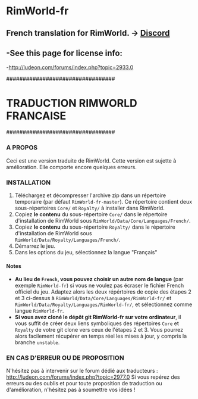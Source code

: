 # RimWorld-fr
French translation for RimWorld. ->
[Discord](https://discord.gg/cJmKZpv)
-
-See this page for license info:
-
-http://ludeon.com/forums/index.php?topic=2933.0



#################################
# TRADUCTION RIMWORLD FRANCAISE #
#################################

### A PROPOS ###
Ceci est une version traduite de RimWorld. 
Cette version est sujette à amélioration.
Elle comporte encore quelques erreurs.

### INSTALLATION ###
 1. Téléchargez et décompresser l'archive zip dans un répertoire temporaire (par défaut `RimWorld-fr-master`). Ce répertoire contient deux sous-répertoires `Core/` et `Royalty/` à installer dans RimWorld.
 2. Copiez **le contenu** du sous-répertoire `Core/` dans le répertoire d'installation de RimWorld sous `RimWorld/Data/Core/Languages/French/`.
 3.  Copiez **le contenu** du sous-répertoire `Royalty/` dans le répertoire d'installation de RimWorld sous `RimWorld/Data/Royalty/Languages/French/`.
 4. Démarrez le jeu.
 5. Dans les options du jeu, sélectionnez la langue "Français"

#### Notes ####
 - **Au lieu de `French`, vous pouvez choisir un autre nom de langue** (par exemple `RimWorld-fr`) si vous ne voulez pas écraser le fichier French officiel du jeu. Adaptez alors les deux répértoires de copie des étapes 2 et 3 ci-dessus à `RimWorld/Data/Core/Languages/RimWorld-fr/` et `RimWorld/Data/Royalty/Languages/RimWorld-fr/`, et sélectionnez comme langue `RimWorld-fr`.
 - **Si vous avez cloné le dépôt git RimWorld-fr sur votre ordinateur**, il vous suffit de créer deux liens symboliques des répertoires `Core` et `Royalty` de votre git clone vers ceux de l'étapes 2 et 3. Vous pourrez alors facilement récupérer en temps réel les mises à jour, y compris la branche `unstable`. 

### EN CAS D'ERREUR OU DE PROPOSITION ###
N'hésitez pas à intervenir sur le forum dédié aux traducteurs : http://ludeon.com/forums/index.php?topic=2977.0
Si vous repérez des erreurs ou des oublis et pour toute proposition de traduction ou d'amélioration, n'hésitez pas à soumettre vos idées !
